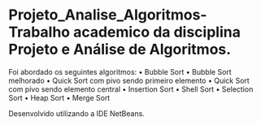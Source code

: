 # Projeto_Analise_Algoritmos- Trabalho academico da disciplina Projeto e Análise de Algoritmos. 
Foi abordado os seguintes algoritmos:
• Bubble Sort
• Bubble Sort melhorado
• Quick Sort com pivo sendo primeiro elemento
• Quick Sort com pivo sendo elemento central
• Insertion Sort
• Shell Sort
• Selection Sort
• Heap Sort
• Merge Sort

Desenvolvido utilizando a IDE NetBeans.
